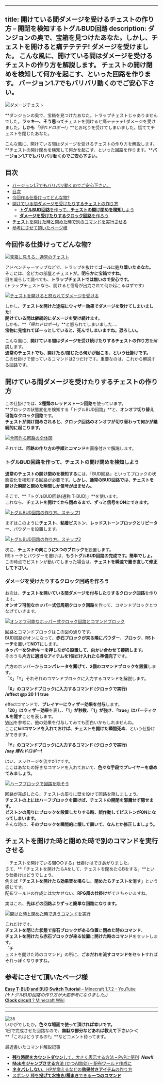 
---
title: 開けている間ダメージを受けるチェストの作り方 – 開閉を検知するトグルBUD回路
description: ダンジョンの奥で、宝箱を見つけたあなた。しかし、チェストを開けると痛テテテテ! ダメージを受けました。
 こんな風に、開けている間はダメージを受けるチェストの作り方を解説します。
 チェストの開け閉めを検知して何かを起こす、といった回路を作ります。
 バージョン1.7でもバリバリ動くのでご安心下さい。
---

![ダメージチェスト](https://res.cloudinary.com/napoan-com/image/upload/w_650,c_limit,f_auto,q_auto/v1578380699/503dd551b0c7c74d1e4cb625a39ae01d_sf7rkq.png)

**ダンジョンの奥で、宝箱を見つけたあなた。トラップチェストじゃありませんでした。**ラッキー、そう思って**チェストを開けると痛テテテテ! ダメージを受けました。**しかも**_「帰れドロボー!」_**とお叱りを受けてしまいました。慌ててチェストを閉じたあなた。

こんな風に、開けている間はダメージを受けるチェストの作り方を解説します。**チェストの開け閉めを検知して何かを起こす、といった回路を作ります。****バージョン1.7でもバリバリ動くのでご安心下さい。**

## 目次

- [バージョン1.7でもバリバリ動くのでご安心下さい。](#バージョン17でもバリバリ動くのでご安心下さい)
- [目次](#目次)
- [今回作る仕掛けってどんな物?](#今回作る仕掛けってどんな物)
- [開けている間ダメージを受けたりするチェストの作り方](#開けている間ダメージを受けたりするチェストの作り方)
  - [**トグルBUD回路**を作って、**チェストの開け閉めを検知**しよう](#トグルbud回路を作ってチェストの開け閉めを検知しよう)
  - [**ダメージを受けたりするクロック回路**を作ろう](#ダメージを受けたりするクロック回路を作ろう)
- [チェストを開けた時と閉めた時で別のコマンドを実行させる](#チェストを開けた時と閉めた時で別のコマンドを実行させる)
- [参考にさせて頂いたページ様](#参考にさせて頂いたページ様)

## 今回作る仕掛けってどんな物?

[![宝箱に見える、通常のチェスト](https://cdn-ak.f.st-hatena.com/images/fotolife/s/sasigume/20210208/20210208150406.png)](#8/9/894db814.png "宝箱に見える、通常のチェスト")

アドベンチャーマップなどで、トラップを抜けて**ゴールに辿り着いたあなた。**  
そこには、金ピカの部屋とチェストが。**明らかに宝箱ですね。**  
目を凝らして調べても、**トラップチェストでは無いので安心です。**  
(トラップチェストなら、開けると信号が出力されて何か起こるはずです)

[![チェストを開けると怒られてダメージを受ける](https://cdn-ak.f.st-hatena.com/images/fotolife/s/sasigume/20210208/20210208075201.gif)](http://imgbox.com/tFy5QoVA)

しかし、**チェストを開けた途端にウィザー効果でダメージを受けてしまいました!**  
**開けている間は継続的にダメージを受け続けます。**  
しかも、**_「帰れドロボー!」_**と怒られてしまいました….  
**宝物に見惚れてぼーっとしていると、死んでしまいますね。恐ろしい。**

こんな風に、**開けている間はダメージを受け続けたりするチェストの作り方**を解説します。  
**通常のチェストでも、開けたら/閉じたら何かが起こる、という仕掛けです。**  
この仕掛けで使っているコマンドは2つだけです。重要なのは、これから解説する回路です。

## 開けている間ダメージを受けたりするチェストの作り方

この仕掛けでは、**2種類のレッドストーン回路**を使っています。  
**ブロックの状態変化を検知する「トグルBUD回路」**と、**オンオフ切り替え可能なクロック回路**です。  
**チェストが開け閉めされると、クロック回路のオンオフが切り替わって何かが継続的に起こります。**

[![今回作る回路の全体図](https://cdn-ak.f.st-hatena.com/images/fotolife/s/sasigume/20210208/20210208152355.png)](#9/e/9e10faa3.png "今回作る回路の全体図")

それでは、**回路の作り方の手順とコマンド**を画像付きで解説します。

### **トグルBUD回路**を作って、**チェストの開け閉めを検知**しよう

**通常のチェストの開け閉めを検知する**には、「BUD回路」といってブロックの状態変化を検知する回路が必要です。**しかし、通常のBUD回路では、チェストを開けた瞬間と閉めた瞬間しか信号が出ません。**

そこで、**「トグルBUD回路(通称 T-BUD)」**を使います。  
これなら、**チェストを開けてから閉めるまで、ずっと信号をONにできます。**

[![トグルBUD回路の作り方、ステップ1](https://cdn-ak.f.st-hatena.com/images/fotolife/s/sasigume/20210208/20210208160653.png)](#c/6/c6fed61c.png "トグルBUD回路の作り方、ステップ1")

まずはこのように**チェスト**、**粘着ピストン**、**レッドストーンブロックとリピーター**、パウダーを設置します。

[![トグルBUD回路の作り方、ステップ2](https://cdn-ak.f.st-hatena.com/images/fotolife/s/sasigume/20210208/20210208144154.png)](#7/5/757fa1e0.png "トグルBUD回路の作り方、ステップ2")

次に、**チェストの向こうに3つのブロック**を設置します。  
RSトーチとパウダーを置けば、**もうトグルBUD回路の完成です。簡単でしょ。**  
この時点でピストンが動いてしまった場合は、**チェストを瞬速で置き直して修正して下さい。**

### **ダメージを受けたりするクロック回路**を作ろう

お次は、**チェストを開いている間ダメージを付与したりするクロック回路**を作ります。  
**オンオフ可能なホッパー式低周期クロック回路**を作って、コマンドブロックとつなげていきます。

[![オンオフ可能なホッパー式クロック回路とコマンドブロック](https://cdn-ak.f.st-hatena.com/images/fotolife/s/sasigume/20210208/20210208150054.png)](#8/6/869c4e3f.png "オンオフ可能なホッパー式クロック回路とコマンドブロック")

回路とコマンドブロックはこの図の通りです。  
BUD回路がオンになって、**赤石ブロックが来る隣にパウダー**、**ブロック**、**RSトーチ**を置いて**NOT**にします。  
**ホッパーをShiftキーを押しながら設置して、向かい合わせて接続します。**  
そのうち**片方に適当なアイテムを1個だけ入れたら準備完了**です。

片方のホッパーから**コンパレータを繋げて、2個のコマンドブロックを設置**します。  
「X」「Y」それぞれのコマンドブロックに入力するコマンドを解説します。

**「X」のコマンドブロックに入力するコマンド (クロックで実行)  
/effect @p 20 1 1 true**

effectコマンドで、**プレイヤーにウィザー効果を付与**します。  
**「20」はウィザー効果**を表し、**「1」が秒数**、**「1」が強さ**、**「true」はパーティクルを隠す**ことを表します。  
[Wiki](http://minecraft.gamepedia.com/Effects)を参考に、他の効果を付与してみても面白いかもしれませんね。  
ここに**killコマンドを入れておけば、チェストを開けた瞬間死ぬ**、という仕掛けができます。

**「Y」のコマンドブロックに入力するコマンド (クロックで実行)  
/say _帰れドロボー!_**

はい、メッセージを流すだけです。  
ここはあなたの好きなコマンドを入れておいて、**色々な手段でプレイヤーを虐めてみましょう。**

[![ハーフブロックで回路を隠そう](https://cdn-ak.f.st-hatena.com/images/fotolife/s/sasigume/20210208/20210208155502.png)](#b/b/bb9e77e3.png "ハーフブロックで回路を隠そう")

回路が完成したら、チェストの周りに壁を設けて回路を隠しましょう。  
**チェストの上にはハーフブロックを置けば、チェストの開閉を邪魔せず隠せます。**  
**ピストンの周りにブロックを設置したりする時、誤作動してピストンがONになってしまいます。**  
そんな時は、**そのブロックを瞬間的に壊して置いて、なんとか修正しましょう。**

## チェストを開けた時と閉めた時で別のコマンドを実行させる

「チェストを開けている間○○する」仕掛けはできあがりました。  
さて、**「チェストを開けたらAをして、チェストを閉めたらBをする」**という仕掛けはどうでしょう。  
例えば「**チェストを開けたら効果音を鳴らし**、**閉めたらチェストを消す**」という感じです。  
配布ワールドの作成には欠かせない、**RPG風の仕掛け**ができちゃいますね。

実はこれ、**先ほどの回路よりずっと簡単な回路になります。**

[![開けた時と閉めた時で違うコマンドを実行](https://cdn-ak.f.st-hatena.com/images/fotolife/s/sasigume/20210208/20210208153834.png)](#a/b/ab860328.png "開けた時と閉めた時で違うコマンドを実行")

これだけです。  
**チェストを閉じた状態で赤石ブロックがある位置**に**閉めた時のコマンド**、  
**チェストを開けたら赤石ブロックが来る位置**に**開けた時のコマンド**をセットします。  
「チ  
ェストを開けた時のコマンド」の所に、**ごまだれを流すコマンドをセット**すればそれっぽくなりますね。

## 参考にさせて頂いたページ様

[**Easy T-BUD and BUD Switch Tutorial** – Minecraft 1.7.2 – YouTube](http://www.youtube.com/watch?v=hrVfmcGmYBU)  
_(↑トグルBUD回路の作り方が大変参考になりました。)_  
[**Clock circuit** ? Minecraft Wiki](http://minecraft.gamepedia.com/Clock_circuit)

* * *

* * *

![35](https://cdn-ak.f.st-hatena.com/images/fotolife/s/sasigume/20210208/20210208153017.png)  
いかがでしたか。**色々な場面で使って頂ければ幸いです。**  
1日で完成させた回路なので、**無駄な部分などあれば教えて下さい＞＜**  
**「これはどうするの?」**などコメント待ってます。

最近書いたコマンド解説記事

-   [**残り時間をカウントダウン**して、大きく表示する方法 – PvPに便利](/44150579/)  **_New!!_**
-   [**Mobをジャンプさせる**方法 (かつAI無効) – 配布ワールド作成に](/43943060/)
-   [**ネタバレしない**、HPが増えるなどの**効果付きアイテム**の作り方](/43851879/)
-   [スポンジ,種を**投げて水抜き/種まき**できる**一つのコマンド**](/43638510/)